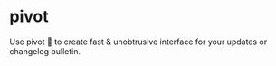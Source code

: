 # pivot
Use pivot 🐍 to create fast &amp; unobtrusive interface for your updates or changelog bulletin.
